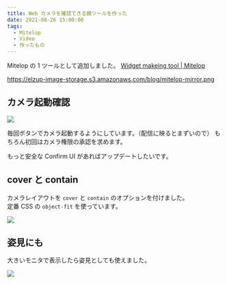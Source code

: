 ```yaml
---
title: Web カメラを確認できる鏡ツールを作った
date: 2021-08-26 15:00:00
tags:
  - Mitelop
  - Video
  - 作ったもの
---
```


Mitelop の 1 ツールとして追加しました。
[Widget makeing tool \| Mitelop](https://mitelop.anozon.me/)

https://elzup-image-storage.s3.amazonaws.com/blog/mitelop-mirror.png

## カメラ起動確認

![](https://elzup-image-storage.s3.amazonaws.com/blog/mitelop-lock.png)

毎回ボタンでカメラ起動するようにしています。（配信に映るとまずいので）
もちろん初回はカメラ権限の承認を求めます。

もっと安全な Confirm UI があればアップデートしたいです。

## cover と contain

カメラレイアウトを `cover` と `contain` のオプションを付けました。  
定番 CSS の `object-fit` を使っています。

![](https://elzup-image-storage.s3.amazonaws.com/blog/mitelop-mirror-fit.png)

## 姿見にも

大きいモニタで表示したら姿見としても使えました。

![](https://elzup-image-storage.s3.amazonaws.com/blog/mitelop-mirror-big.jpg)

